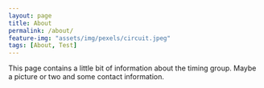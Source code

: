 ```yaml
---
layout: page
title: About
permalink: /about/
feature-img: "assets/img/pexels/circuit.jpeg"
tags: [About, Test]
---
```


This page contains a little bit of information about the timing group. Maybe a picture or two and some contact information.

